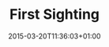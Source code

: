 ---
clipterms:
- Lighting
- Point of View
commentary: ''
date: '2015-03-20T11:36:03+01:00'
director_first: Alfred
director_last: Hitchcock
film: Vertigo
length: '1:30'
quicktime: first_sighting.mov
source: 1999 Universal
title: First Sighting
year: '1958'
---